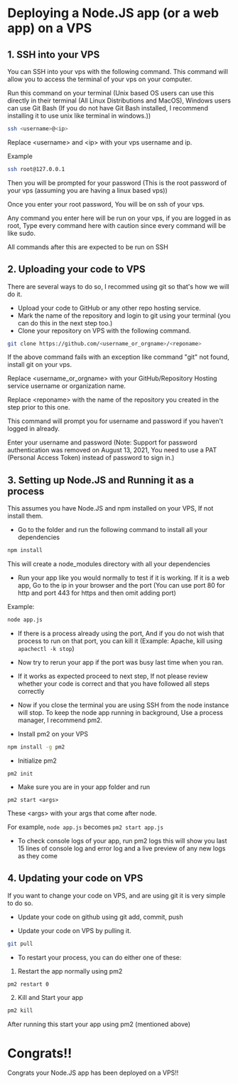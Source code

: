 # Deploying a Node.JS app (or a web app) on a VPS

## 1. SSH into your VPS
You can SSH into your vps with the following command. This command will allow you to access the terminal of your vps on your computer.

Run this command on your terminal (Unix based OS users can use this directly in their terminal (All Linux Distributions and MacOS), Windows users can use Git Bash (If you do not have Git Bash installed, I recommend installing it to use unix like terminal in windows.))


```bash
ssh <username>@<ip>
```
Replace \<username\> and \<ip\> with your vps username and ip.

Example
```bash
ssh root@127.0.0.1
```

Then you will be prompted for your password (This is the root password of your vps (assuming you are having a linux based vps))

Once you enter your root password, You will be on ssh of your vps.

Any command you enter here will be run on your vps, if you are logged in as root, Type every command here with caution since every command will be like sudo.

All commands after this are expected to be run on SSH

## 2. Uploading your code to VPS
There are several ways to do so, I recommed using git so that's how we will do it.

- Upload your code to GitHub or any other repo hosting service.
- Mark the name of the repository and login to git using your terminal (you can do this in the next step too.)
- Clone your repository on VPS with the following command.
```bash
git clone https://github.com/<username_or_orgname>/<reponame>
```

If the above command fails with an exception like command "git" not found, install git on your vps.

Replace \<username\_or\_orgname> with your GitHub/Repository Hosting service username or organization name.

Replace \<reponame\> with the name of the repository you created in the step prior to this one.

This command will prompt you for username and password if you haven't logged in already.

Enter your username and password (Note: Support for password authentication was removed on August 13, 2021, You need to use a PAT (Personal Access Token) instead of password to sign in.)


## 3. Setting up Node.JS and Running it as a process

This assumes you have Node.JS and npm installed on your VPS, If not install them.

- Go to the folder and run the following command to install all your dependencies
```bash
npm install
```

This will create a node\_modules directory with all your dependencies

- Run your app like you would normally to test if it is working. If it is a web app, Go to the ip in your browser and the port (You can use port 80 for http and port 443 for https and then omit adding port)

Example:
```bash
node app.js
```

- If there is a process already using the port, And if you do not wish that process to run on that port, you can kill it (Example: Apache, kill using `apachectl -k stop`)

- Now try to rerun your app if the port was busy last time when you ran.

- If it works as expected proceed to next step, If not please review whether your code is correct and that you have followed all steps correctly

- Now if you close the terminal you are using SSH from the node instance will stop. To keep the node app running in background, Use a process manager, I recommend pm2.

- Install pm2 on your VPS

```bash
npm install -g pm2
```

- Initialize pm2
```
pm2 init
```

- Make sure you are in your app folder and run
```
pm2 start <args>
```

These \<args\> with your args that come after node.

For example, `node app.js` becomes `pm2 start app.js`

- To check console logs of your app, run pm2 logs this will show you last 15 lines of console log and error log and a live preview of any new logs as they come

## 4. Updating your code on VPS
If you want to change your code on VPS, and are using git it is very simple to do so.

- Update your code on github using git add, commit, push

- Update your code on VPS by pulling it.

```bash
git pull
```

- To restart your process, you can do either one of these:

1. Restart the app normally using pm2
```bash
pm2 restart 0
```

2. Kill and Start your app
```bash
pm2 kill
```

After running this start your app using pm2 (mentioned above)

# Congrats!!
Congrats your Node.JS app has been deployed on a VPS!!
